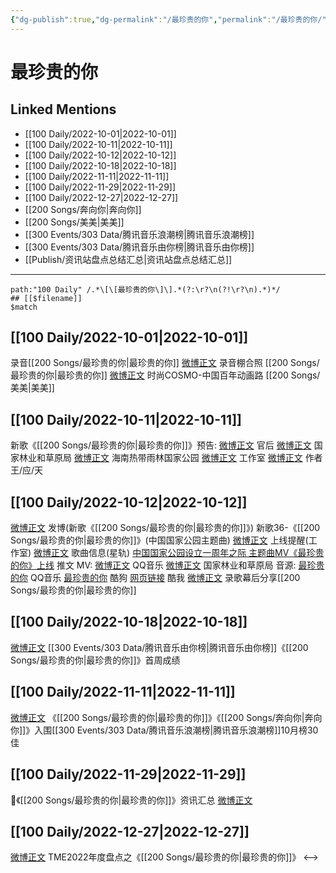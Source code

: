 ```yaml
---
{"dg-publish":true,"dg-permalink":"/最珍贵的你","permalink":"/最珍贵的你/","title":"最珍贵的你","created":"2022-11-25T16:47:50.000+08:00","updated":"2023-01-04T13:17:28.014+08:00"}
---
```


# 最珍贵的你

## Linked Mentions
- [[100 Daily/2022-10-01\|2022-10-01]]
- [[100 Daily/2022-10-11\|2022-10-11]]
- [[100 Daily/2022-10-12\|2022-10-12]]
- [[100 Daily/2022-10-18\|2022-10-18]]
- [[100 Daily/2022-11-11\|2022-11-11]]
- [[100 Daily/2022-11-29\|2022-11-29]]
- [[100 Daily/2022-12-27\|2022-12-27]]
- [[200 Songs/奔向你\|奔向你]]
- [[200 Songs/美美\|美美]]
- [[300 Events/303 Data/腾讯音乐浪潮榜\|腾讯音乐浪潮榜]]
- [[300 Events/303 Data/腾讯音乐由你榜\|腾讯音乐由你榜]]
- [[Publish/资讯站盘点总结汇总\|资讯站盘点总结汇总]]


---

```expander
path:"100 Daily" /.*\[\[最珍贵的你\]\].*(?:\r?\n(?!\r?\n).*)*/
## [[$filename]]
$match
```
## [[100 Daily/2022-10-01\|2022-10-01]]
录音[[200 Songs/最珍贵的你\|最珍贵的你]]
[微博正文](http://weibo.com/5025365433/M8hIegyOm) 录音棚合照 [[200 Songs/最珍贵的你\|最珍贵的你]]
[微博正文](http://weibo.com/1518966617/M8jV69Jj7) 时尚COSMO-中国百年动画路 [[200 Songs/美美\|美美]]
## [[100 Daily/2022-10-11\|2022-10-11]]
新歌《[[200 Songs/最珍贵的你\|最珍贵的你]]》预告:
[微博正文](https://m.weibo.cn/5248300719/4823448997857802) 官后
[微博正文](https://m.weibo.cn/2749447053/4823445160072227) 国家林业和草原局
[微博正文](https://m.weibo.cn/3494657737/4823463337920616) 海南热带雨林国家公园
[微博正文](https://m.weibo.cn/7478855230/4823455243175577) 工作室
[微博正文](https://m.weibo.cn/5025365433/4823490911801530) 作者王/应/天
## [[100 Daily/2022-10-12\|2022-10-12]]
[微博正文](http://weibo.com/1736988591/M9VWp56bK) 发博(新歌《[[200 Songs/最珍贵的你\|最珍贵的你]]》)
新歌36-《[[200 Songs/最珍贵的你\|最珍贵的你]]》(中国国家公园主题曲)
[微博正文](http://weibo.com/7478855230/M9VOoq2WG) 上线提醒(工作室)
[微博正文](http://weibo.com/6466290670/M9VHIoMdz) 歌曲信息(星轨)
[中国国家公园设立一周年之际 主题曲MV《最珍贵的你》上线](https://weibo.cn/sinaurl?u=https%3A%2F%2Fmp.weixin.qq.com%2Fs%2FnMOd1scwxeT_tZyUZa2L8A) 推文
MV:
[微博正文](http://weibo.com/2169129705/M9VBT3X63) QQ音乐
[微博正文](http://weibo.com/2749447053/M9VSubpaK) 国家林业和草原局
音源:
[最珍贵的你](https://weibo.cn/sinaurl?u=https%3A%2F%2Fi.y.qq.com%2Fv8%2Fplaysong.html%3Fsongid%3D378630262%26source%3Dyqq%26ADTAG%3Dhz_wb_sf%26channelId%3D10081987) QQ音乐
[最珍贵的你](https://weibo.cn/sinaurl?u=https%3A%2F%2Ft1.kugou.com%2Fsong.html%3Fid%3D9V2ITc5zEV2) 酷狗
[网页链接](https://weibo.cn/sinaurl?u=https%3A%2F%2Fm.kuwo.cn%2Fyinyue%2F244349141%3Ff%3Darphone%26t%3Dsinawb%26isstar%3D0) 酷我
[微博正文](http://weibo.com/2413396083/Ma15bqfNl) 录歌幕后分享[[200 Songs/最珍贵的你\|最珍贵的你]]

## [[100 Daily/2022-10-18\|2022-10-18]]
[微博正文](https://weibo.com/detail/4825929090336588) [[300 Events/303 Data/腾讯音乐由你榜\|腾讯音乐由你榜]]《[[200 Songs/最珍贵的你\|最珍贵的你]]》首周成绩
## [[100 Daily/2022-11-11\|2022-11-11]]
[微博正文](http://weibo.com/7530784115/MevBQAWMW) 《[[200 Songs/最珍贵的你\|最珍贵的你]]》《[[200 Songs/奔向你\|奔向你]]》入围[[300 Events/303 Data/腾讯音乐浪潮榜\|腾讯音乐浪潮榜]]10月榜30佳
## [[100 Daily/2022-11-29\|2022-11-29]]
🌟《[[200 Songs/最珍贵的你\|最珍贵的你]]》资讯汇总 [微博正文](https://m.weibo.cn/6466290670/4841241416573869)
## [[100 Daily/2022-12-27\|2022-12-27]]
[微博正文](https://m.weibo.cn/6604869546/4851263470046745) TME2022年度盘点之《[[200 Songs/最珍贵的你\|最珍贵的你]]》
<-->